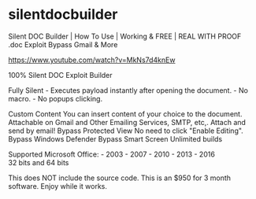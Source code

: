 # silentdocbuilder
Silent DOC Builder | How To Use | Working &amp; FREE | REAL WITH PROOF .doc Exploit Bypass Gmail &amp; More

https://www.youtube.com/watch?v=MkNs7d4knEw

100% Silent DOC Exploit Builder    

Fully Silent
    - Executes payload instantly after opening the document.
    - No macro.
    - No popups clicking.

Custom Content
    You can insert content of your choice to the document.
    Attachable on Gmail and Other Emailing Services, SMTP, etc,.
    Attach and send by email!
    Bypass Protected View
    No need to click "Enable Editing".
    Bypass Windows Defender
    Bypass Smart Screen
    Unlimited builds

Supported Microsoft Office:
    - 2003
    - 2007
    - 2010
    - 2013
    - 2016    
32 bits and 64 bits

This does NOT include the source code. This is an $950 for 3 month software. Enjoy while it works.
